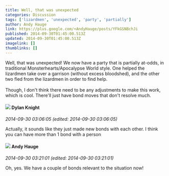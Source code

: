 ```yaml
---
title: Well, that was unexpected
categories: Discussion
tags: ['lizardmen', 'unexpected', 'party', 'partially']
author: Andy Hauge
link: https://plus.google.com/+AndyHauge/posts/YFkGSNBchJi
published: 2014-09-30T01:45:00.513Z
updated: 2014-09-30T01:45:00.513Z
imagelink: []
thumblinks: []
---
```


Well, that was unexpected! We now have a party that is partially at-odds, in traditional Monsterhearts/Apocalypse World style. One helped the lizardmen take over a garrison (without excess bloodshed), and the other two fled from the lizardmen in order to find help.<br /><br />Though, I don&#39;t think there need to be any adjustments to make this work, which is cool. There&#39;ll just have bond moves that don&#39;t resolve much.
<div id='comment z12hzfkqwretxjvhu04cdjlwupv3tbkznuw0k'>
  <h4><img src='{{site.baseurl}}//images/avatars/105493931245261821643_photo.jpg'> Dylan Knight</h4>
      <p><cite>2014-09-30 03:06:05 (edited: 2014-09-30 03:06:05)</cite></p>
        <p>Actually, it sounds like they just made new bonds with each other. I think you can have more than 1 bond with a person</p>
</div>
        

<div id='comment z12hzfkqwretxjvhu04cdjlwupv3tbkznuw0k'>
  <h4><img src='{{site.baseurl}}//images/avatars/102653333914811527237_photo.jpg'> Andy Hauge</h4>
      <p><cite>2014-09-30 03:21:01 (edited: 2014-09-30 03:21:01)</cite></p>
        <p>Oh, yes. We have a couple of bonds relevant to the situation now!</p>
</div>
        